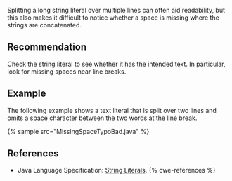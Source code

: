 Splitting a long string literal over multiple lines can often aid readability, but this also makes it difficult to notice whether a space is missing where the strings are concatenated.


## Recommendation
Check the string literal to see whether it has the intended text. In particular, look for missing spaces near line breaks.


## Example
The following example shows a text literal that is split over two lines and omits a space character between the two words at the line break.

{% sample src="MissingSpaceTypoBad.java" %}

## References
* Java Language Specification: [String Literals](https://docs.oracle.com/javase/specs/jls/se11/html/jls-3.html#jls-3.10.5).
{% cwe-references %}
